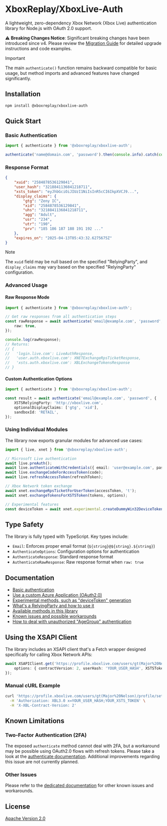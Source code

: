 # XboxReplay/XboxLive-Auth

A lightweight, zero-dependency Xbox Network (Xbox Live) authentication library for Node.js with OAuth 2.0 support.

⚠️ **Breaking Changes Notice**: Significant breaking changes have been introduced since v4. Please review the [Migration Guide](https://github.com/XboxReplay/xboxlive-auth/tree/bc/5.0.0/docs/90-Migration_From_v4.md) for detailed upgrade instructions and code examples.

> [!IMPORTANT]
> The main `authenticate()` function remains backward compatible for basic usage, but method imports and advanced features have changed significantly.

## Installation

```bash
npm install @xboxreplay/xboxlive-auth
```

## Quick Start

### Basic Authentication

```typescript
import { authenticate } from '@xboxreplay/xboxlive-auth';

authenticate('name@domain.com', 'password').then(console.info).catch(console.error);
```

### Response Format

```json
{
	"xuid": "2584878536129841",
	"user_hash": "3218841136841218711",
	"xsts_token": "eyJhbGciOiJIUzI1NiIsInR5cCI6IkpXVCJ9...",
	"display_claims": {
		"gtg": "Zeny IC",
		"xid": "2584878536129841",
		"uhs": "3218841136841218711",
		"agg": "Adult",
		"usr": "234",
		"utr": "190",
		"prv": "185 186 187 188 191 192 ..."
	},
	"expires_on": "2025-04-13T05:43:32.6275675Z"
}
```

> [!NOTE]
> The `xuid` field may be null based on the specified "RelyingParty", and `display_claims` may vary based on the specified "RelyingParty" configuration.

### Advanced Usage

#### Raw Response Mode

```typescript
import { authenticate } from '@xboxreplay/xboxlive-auth';

// Get raw responses from all authentication steps
const rawResponse = await authenticate('email@example.com', 'password', {
	raw: true,
});

console.log(rawResponse);
// Returns:
// {
//   'login.live.com': LiveAuthResponse,
//   'user.auth.xboxlive.com': XNETExchangeRpsTicketResponse,
//   'xsts.auth.xboxlive.com': XBLExchangeTokensResponse
// }
```

#### Custom Authentication Options

```typescript
import { authenticate } from '@xboxreplay/xboxlive-auth';

const result = await authenticate('email@example.com', 'password', {
	XSTSRelyingParty: 'http://xboxlive.com',
	optionalDisplayClaims: ['gtg', 'xid'],
	sandboxId: 'RETAIL',
});
```

### Using Individual Modules

The library now exports granular modules for advanced use cases:

```typescript
import { live, xnet } from '@xboxreplay/xboxlive-auth';

// Microsoft Live authentication
await live.preAuth();
await live.authenticateWithCredentials({ email: 'user@example.com', password: 'password' });
await live.exchangeCodeForAccessToken(code);
await live.refreshAccessToken(refreshToken);

// Xbox Network token exchange
await xnet.exchangeRpsTicketForUserToken(accessToken, 't');
await xnet.exchangeTokensForXSTSToken(tokens, options);

// Experimental features
const deviceToken = await xnet.experimental.createDummyWin32DeviceToken();
```

## Type Safety

The library is fully typed with TypeScript. Key types include:

-   `Email`: Enforces proper email format (`${string}@${string}.${string}`)
-   `AuthenticateOptions`: Configuration options for authentication
-   `AuthenticateResponse`: Standard response format
-   `AuthenticateRawResponse`: Raw response format when `raw: true`

## Documentation

-   [Basic authentication](https://github.com/XboxReplay/xboxlive-auth/tree/bc/5.0.0/docs/01-Authenticate.md)
-   [Use a custom Azure Application (OAuth2.0)](https://github.com/XboxReplay/xboxlive-auth/tree/bc/5.0.0/docs/02-Custom_Azure_Application.md)
-   [Experimental methods, such as "deviceToken" generation](https://github.com/XboxReplay/xboxlive-auth/tree/bc/5.0.0/docs/03-Experimental.md)
-   [What's a RelyingParty and how to use it](https://github.com/XboxReplay/xboxlive-auth/tree/bc/5.0.0/docs/04-RelyingParty.md)
-   [Available methods in this library](https://github.com/XboxReplay/xboxlive-auth/tree/bc/5.0.0/docs/05-Methods.md)
-   [Known issues and possible workarounds](https://github.com/XboxReplay/xboxlive-auth/tree/bc/5.0.0/docs/06-Known_Issues.md)
-   [How to deal with unauthorized "AgeGroup" authentication](https://github.com/XboxReplay/xboxlive-auth/tree/bc/5.0.0/docs/07-Detect_Unauthorized_AgeGroup.md)

## Using the XSAPI Client

The library includes an XSAPI client that's a Fetch wrapper designed specifically for calling Xbox Network APIs:

```typescript
await XSAPIClient.get('https://profile.xboxlive.com/users/gt(Major%20Nelson)/profile/settings?settings=Gamerscore', {
	options: { contractVersion: 2, userHash: 'YOUR_USER_HASH', XSTSToken: 'YOUR_XSTS_TOKEN' },
});
```

### Manual cURL Example

```bash
curl 'https://profile.xboxlive.com/users/gt(Major%20Nelson)/profile/settings?settings=Gamerscore' \
  -H 'Authorization: XBL3.0 x=YOUR_USER_HASH;YOUR_XSTS_TOKEN' \
  -H 'X-XBL-Contract-Version: 2'
```

## Known Limitations

### Two-Factor Authentication (2FA)

The exposed `authenticate` method cannot deal with 2FA, but a workaround may be possible using OAuth2.0 flows with refresh tokens. Please take a look at the [authenticate documentation](https://github.com/XboxReplay/xboxlive-auth/tree/bc/5.0.0/docs/01-Authenticate.md). Additional improvements regarding this issue are not currently planned.

### Other Issues

Please refer to the [dedicated documentation](https://github.com/XboxReplay/xboxlive-auth/tree/bc/5.0.0/docs/06-Known_Issues.md) for other known issues and workarounds.

## License

[Apache Version 2.0](https://github.com/XboxReplay/xboxlive-auth/tree/bc/5.0.0/LICENCE)
